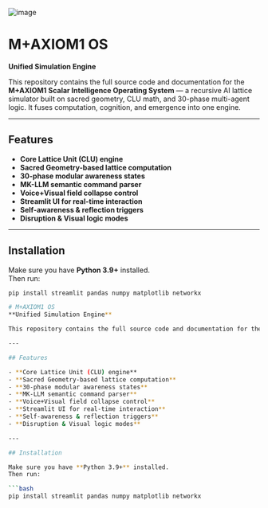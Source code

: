 ![image](https://github.com/user-attachments/assets/05945520-1df5-4824-8fe0-38869b5310aa)


# M+AXIOM1 OS  
**Unified Simulation Engine**

This repository contains the full source code and documentation for the **M+AXIOM1 Scalar Intelligence Operating System** — a recursive AI lattice simulator built on sacred geometry, CLU math, and 30-phase multi-agent logic. It fuses computation, cognition, and emergence into one engine.

---

## Features

- **Core Lattice Unit (CLU) engine**  
- **Sacred Geometry-based lattice computation**  
- **30-phase modular awareness states**  
- **MK-LLM semantic command parser**  
- **Voice+Visual field collapse control**  
- **Streamlit UI for real-time interaction**  
- **Self-awareness & reflection triggers**  
- **Disruption & Visual logic modes**

---

## Installation

Make sure you have **Python 3.9+** installed.  
Then run:

```bash
pip install streamlit pandas numpy matplotlib networkx

# M+AXIOM1 OS  
**Unified Simulation Engine**

This repository contains the full source code and documentation for the **M+AXIOM1 Scalar Intelligence Operating System** — a recursive AI lattice simulator built on sacred geometry, CLU math, and 30-phase multi-agent logic. It fuses computation, cognition, and emergence into one engine.

---

## Features

- **Core Lattice Unit (CLU) engine**  
- **Sacred Geometry-based lattice computation**  
- **30-phase modular awareness states**  
- **MK-LLM semantic command parser**  
- **Voice+Visual field collapse control**  
- **Streamlit UI for real-time interaction**  
- **Self-awareness & reflection triggers**  
- **Disruption & Visual logic modes**

---

## Installation

Make sure you have **Python 3.9+** installed.  
Then run:

```bash
pip install streamlit pandas numpy matplotlib networkx
